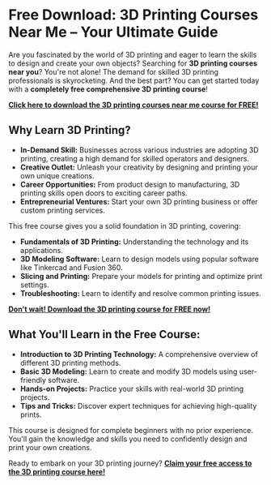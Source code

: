# Free Download: 3D Printing Courses Near Me – Your Ultimate Guide

Are you fascinated by the world of 3D printing and eager to learn the skills to design and create your own objects? Searching for **3D printing courses near you**? You're not alone! The demand for skilled 3D printing professionals is skyrocketing. And the best part? You can get started today with a **completely free comprehensive 3D printing course**!

[**Click here to download the 3D printing courses near me course for FREE!**](https://udemywork.com/3d-printing-courses-near-me)

## Why Learn 3D Printing?

*   **In-Demand Skill:** Businesses across various industries are adopting 3D printing, creating a high demand for skilled operators and designers.
*   **Creative Outlet:** Unleash your creativity by designing and printing your own unique creations.
*   **Career Opportunities:** From product design to manufacturing, 3D printing skills open doors to exciting career paths.
*   **Entrepreneurial Ventures:** Start your own 3D printing business or offer custom printing services.

This free course gives you a solid foundation in 3D printing, covering:

*   **Fundamentals of 3D Printing:** Understanding the technology and its applications.
*   **3D Modeling Software:** Learn to design models using popular software like Tinkercad and Fusion 360.
*   **Slicing and Printing:** Prepare your models for printing and optimize print settings.
*   **Troubleshooting:** Learn to identify and resolve common printing issues.

[**Don't wait! Download the 3D printing course for FREE now!**](https://udemywork.com/3d-printing-courses-near-me)

## What You'll Learn in the Free Course:

*   **Introduction to 3D Printing Technology:** A comprehensive overview of different 3D printing methods.
*   **Basic 3D Modeling:** Learn to create and modify 3D models using user-friendly software.
*   **Hands-on Projects:** Practice your skills with real-world 3D printing projects.
*   **Tips and Tricks:** Discover expert techniques for achieving high-quality prints.

This course is designed for complete beginners with no prior experience. You'll gain the knowledge and skills you need to confidently design and print your own creations.

Ready to embark on your 3D printing journey? **[Claim your free access to the 3D printing course here!](https://udemywork.com/3d-printing-courses-near-me)**
